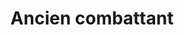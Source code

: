 ---
title: Ancien combattant
longTitle: 'Ancien combattant'
tags:
- gccommon
french:
- "[[Veterans]]"
---